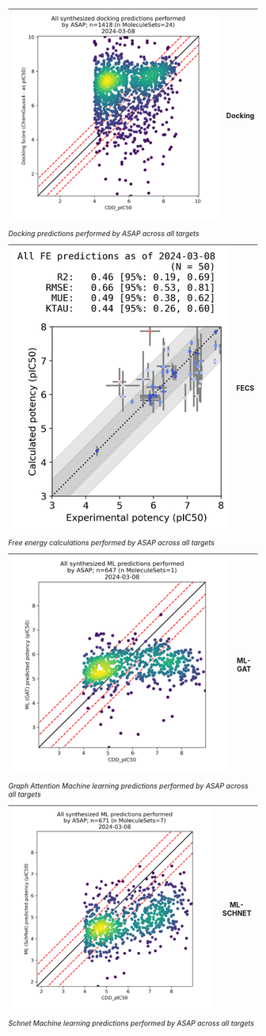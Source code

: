 
![Docking](plots/docking.png)  |  **Docking**
---------------------------------|-----------------------
*Docking predictions performed by ASAP across all targets*

![FECs](plots/fecs.png)  |  **FECS**
---------------------------------|-----------------------
*Free energy calculations performed by ASAP across all targets*

![ML-GAT](plots/ml-gat.png)  |  **ML-GAT**
---------------------------------|-----------------------
*Graph Attention Machine learning predictions performed by ASAP across all targets*

![ML-SCHNET](plots/ml-schnet.png)  |  **ML-SCHNET**
---------------------------------|-----------------------
*Schnet Machine learning predictions performed by ASAP across all targets*